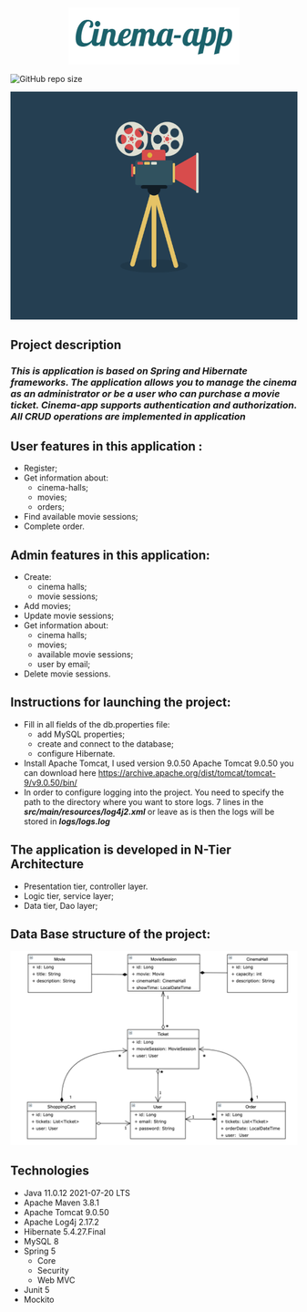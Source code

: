 <p align="center">
<img src="images/Cinema-app.png">
<p>

![GitHub repo size](https://img.shields.io/github/repo-size/vitalii-smahlenko/cinema-app)

<p align="center">
<img src="images/Cinema.gif" width="600" height="400">
<p>

Project description
-

### *This is application is based on Spring and Hibernate frameworks. The application allows you to manage the cinema as an administrator or be a user who can purchase a movie ticket. Cinema-app supports authentication and authorization. All CRUD operations are implemented in application*


## User features in this application :

- Register;
- Get information about:
  - cinema-halls;
  - movies; 
  - orders; 
- Find available movie sessions; 
- Complete order.

## Admin features in this application:

- Create: 
  - cinema halls;
  - movie sessions;
- Add movies;
- Update movie sessions;
- Get information about:
  - cinema halls;
  - movies;
  - available movie sessions;
  - user by email;
- Delete movie sessions.

## Instructions for launching the project:

- Fill in all fields of the db.properties file:
  - add MySQL properties;
  - create and connect to the database;
  - configure Hibernate.
- Install Apache Tomcat, I used version 9.0.50
  Apache Tomcat 9.0.50 you can download here https://archive.apache.org/dist/tomcat/tomcat-9/v9.0.50/bin/
- In order to configure logging into the project. You need to specify the path to the directory
  where you want to store logs. 7 lines in the ***src/main/resources/log4j2.xml*** or leave as is then the logs will be stored in ***logs/logs.log***

## The application is developed in N-Tier Architecture 

- Presentation tier, controller layer. 
- Logic tier, service layer;
- Data tier, Dao layer;

## Data Base structure of the project:

<p align="center">
<img src="images/DB-structure.png">
<p>

## Technologies

- Java 11.0.12 2021-07-20 LTS
- Apache Maven 3.8.1
- Apache Tomcat 9.0.50
- Apache Log4j 2.17.2
- Hibernate 5.4.27.Final
- MySQL 8
- Spring 5 
  - Core
  - Security
  - Web MVC
- Junit 5
- Mockito
